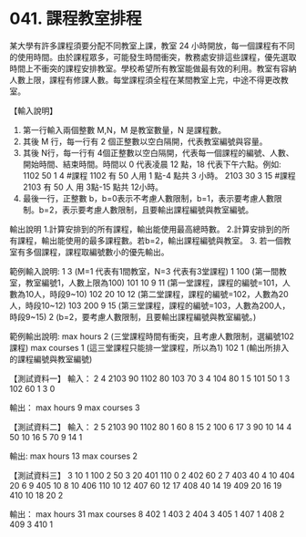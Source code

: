 # 041. 課程教室排程

某大學有許多課程須要分配不同教室上課，教室 24 小時開放，每一個課程有不同的使用時間。由於課程眾多，可能發生時間衝突，教務處安排這些課程，優先選取時間上不衝突的課程安排教室。學校希望所有教室能做最有效的利用。教室有容納人數上限，課程有修課人數。每堂課程須全程在某間教室上完，中途不得更改教室。

【輸入說明】

1. 第一行輸入兩個整數 M,N，M 是教室數量，N 是課程數。
2. 其後 M 行，每一行有 2 個正整數以空白隔開，代表教室編號與容量。
3. 其後 N行，每一行有 4個正整數以空白隔開，代表每一個課程的編號、人數、開始時間、結束時間。時間以 0 代表凌晨 12 點，18 代表下午六點。例如:
1102 50 1 4 #課程 1102 有 50 人用 1 點-4 點共 3 小時。
2103 30 3 15 #課程 2103 有 50 人 用 3點-15 點共 12小時。
4. 最後一行，正整數 b，b=0表示不考慮人數限制，b=1，表示要考慮人數限制。b=2，表示要考慮人數限制，且要輸出課程編號與教室編號。

輸出說明
1.計算安排到的所有課程，輸出能使用最高總時數。
2.計算安排到的所有課程，輸出能使用的最多課程數。若b=2，輸出課程編號與教室。
3. 若一個教室有多個課程，課程取編號數小的優先輸出。

範例輸入說明:
1 3 (M=1 代表有1間教室，N=3 代表有3堂課程)
1 100 (第一間教室，教室編號1，人數上限為100)
101 10 9 11 (第一堂課程，課程的編號=101，人數為10人，時段9~10)
102 20 10 12 (第二堂課程，課程的編號=102，人數為20人，時段10~12)
103 200 9 15 (第三堂課程，課程的編號=103，人數為200人，時段9~15)
2 (b=2，要考慮人數限制，且要輸出課程編號與教室編號。)

範例輸出說明:
max hours 2 (三堂課程時間有衝突，且考慮人數限制，選編號102課程)
max courses 1 (這三堂課程只能排一堂課程，所以為1)
102 1 (輸出所排入的課程編號與教室編號)

【測試資料一】
輸入：
2 4
2103 90
1102 80
103 70 3 4
104 80 1 5
101 50 1 3
102 60 1 3
0

輸出：
max hours 9
max courses 3

【測試資料二】
輸入：
2 5
2103 90
1102 80
1 60 8 15
2 100 6 17
3 90 10 14
4 50 10 16
5 70 9 14
1

輸出:
max hours 13
max courses 2

【測試資料三】
3 10
1 100
2 50
3 20
401 110 0 2
402 60 2 7
403 40 4 10
404 20 6 9
405 10 8 10
406 110 10 12
407 60 12 17
408 40 14 19
409 20 16 19
410 10 18 20
2

輸出：
max hours 31
max courses 8
402 1
403 2
404 3
405 1
407 1
408 2
409 3
410 1
